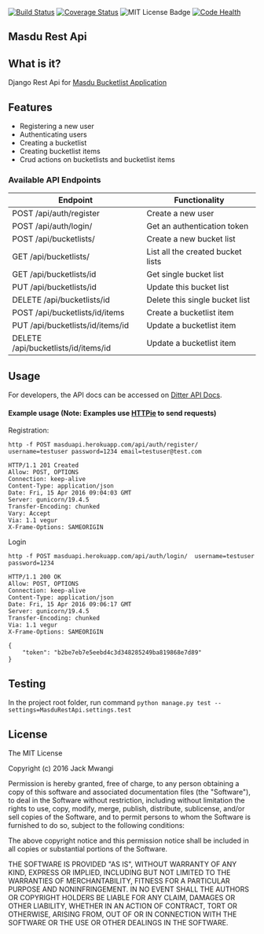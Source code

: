 [![Build Status](https://travis-ci.org/andela-jmwangi/bucketlist-api.svg?branch=feature-review)](https://travis-ci.org/andela-jmwangi/bucketlist-api)
[![Coverage Status](https://coveralls.io/repos/github/andela-jmwangi/MasduRestApi/badge.svg?branch=master)](https://coveralls.io/github/andela-jmwangi/MasduRestApi?branch=master)
![MIT License Badge](https://img.shields.io/badge/license-mit-blue.svg)
[![Code Health](https://landscape.io/github/andela-jmwangi/MasduRestApi/feature-review/landscape.svg?style=flat)](https://landscape.io/github/andela-jmwangi/MasduRestApi/feature-review)


## Masdu Rest Api

## What is it?

Django Rest Api for [Masdu Bucketlist Application](http://masdu.herokuapp.com/)

## Features

- Registering a new user
- Authenticating users
- Creating a bucketlist
- Creating bucketlist items
- Crud actions on bucketlists and bucketlist items


### Available API Endpoints


| Endpoint                              | Functionality                         |
|---------------------------------------|-------------------------------------|
| POST /api/auth/register               | Create a new user                   |
| POST /api/auth/login/                 | Get an authentication token         |
| POST /api/bucketlists/                | Create a new bucket list              |
| GET  /api/bucketlists/                | List all the created bucket lists     |
| GET  /api/bucketlists/id              | Get single bucket list                |
| PUT /api/bucketlists/id                 | Update this bucket list             |
| DELETE /api/bucketlists/id              | Delete this single bucket list      |
| POST /api/bucketlists/id/items          | Create a bucketlist item              |
| PUT /api/bucketlists/id/items/id      | Update a bucketlist item            |
| DELETE /api/bucketlists/id/items/id   | Update a bucketlist item            |

## Usage

For developers, the API docs can be accessed on [Ditter API Docs](https://masduapi.herokuapp.com/docs/).

#### Example usage (Note: Examples use [HTTPie](https://github.com/jkbrzt/httpie) to send requests)

Registration:

```
http -f POST masduapi.herokuapp.com/api/auth/register/  username=testuser password=1234 email=testuser@test.com

HTTP/1.1 201 Created
Allow: POST, OPTIONS
Connection: keep-alive
Content-Type: application/json
Date: Fri, 15 Apr 2016 09:04:03 GMT
Server: gunicorn/19.4.5
Transfer-Encoding: chunked
Vary: Accept
Via: 1.1 vegur
X-Frame-Options: SAMEORIGIN

```

Login

```
http -f POST masduapi.herokuapp.com/api/auth/login/  username=testuser password=1234

HTTP/1.1 200 OK
Allow: POST, OPTIONS
Connection: keep-alive
Content-Type: application/json
Date: Fri, 15 Apr 2016 09:06:17 GMT
Server: gunicorn/19.4.5
Transfer-Encoding: chunked
Via: 1.1 vegur
X-Frame-Options: SAMEORIGIN

{
    "token": "b2be7eb7e5eebd4c3d348285249ba819868e7d89"
}
```

## Testing

In the project root folder, run command `python manage.py test --settings=MasduRestApi.settings.test`

## License

The MIT License

Copyright (c) 2016 Jack Mwangi

Permission is hereby granted, free of charge, to any person obtaining a copy
of this software and associated documentation files (the "Software"), to deal
in the Software without restriction, including without limitation the rights
to use, copy, modify, merge, publish, distribute, sublicense, and/or sell
copies of the Software, and to permit persons to whom the Software is
furnished to do so, subject to the following conditions:

The above copyright notice and this permission notice shall be included in
all copies or substantial portions of the Software.

THE SOFTWARE IS PROVIDED "AS IS", WITHOUT WARRANTY OF ANY KIND, EXPRESS OR
IMPLIED, INCLUDING BUT NOT LIMITED TO THE WARRANTIES OF MERCHANTABILITY,
FITNESS FOR A PARTICULAR PURPOSE AND NONINFRINGEMENT. IN NO EVENT SHALL THE
AUTHORS OR COPYRIGHT HOLDERS BE LIABLE FOR ANY CLAIM, DAMAGES OR OTHER
LIABILITY, WHETHER IN AN ACTION OF CONTRACT, TORT OR OTHERWISE, ARISING FROM,
OUT OF OR IN CONNECTION WITH THE SOFTWARE OR THE USE OR OTHER DEALINGS IN
THE SOFTWARE.
